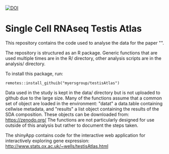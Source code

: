 [![DOI](https://zenodo.org/badge/140632831.svg)](https://zenodo.org/badge/latestdoi/140632831)
# Single Cell RNAseq Testis Atlas

This repository contains the code used to analyse the data for the paper "".

The repository is structured as an R package. Generic functions that are used multiple times are in the R/ directory, other analysis scripts are in the analysis/ directory.

To install this package, run:
```
remotes::install_githuib("myersgroup/testisAtlas")
```

Data used in the study is kept in the data/ directory but is not uploaded to github due to the large size. Many of the functions assume that a common set of object are loaded in the environment: "datat" a data.table containing cellwise metadata, and "results" a list object containing the results of the SDA composition. These objects can be downloaded from: https://zenodo.org/ The functions are not particularly designed for use outside of this analysis but rather to document the steps taken.

The shinyApp contains code for the interactive web application for interactively exploring gene expression: http://www.stats.ox.ac.uk/~wells/testisAtlas.html